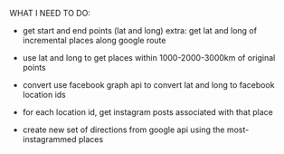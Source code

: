 WHAT I NEED TO DO:

- get start and end points (lat and long)
	extra: get lat and long of incremental places along google route
- use lat and long to get places within 1000-2000-3000km of original points

- convert use facebook graph api to convert lat and long to facebook location ids

- for each location id, get instagram posts associated with that place

- create new set of directions from google api using the most-instagrammed places